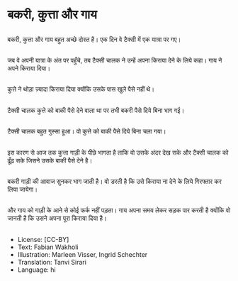 # बकरी, कुत्ता और गाय

##
बकरी, कुत्ता और गाय बहुत अच्छे दोस्त है। एक दिन वे टैक्सी में एक यात्रा पर गए।

##
जब वे अपनी यात्रा के अंत पर पहुँचे, तब टैक्सी चालक ने उन्हें अपना किराया देने के लिये कहा। गाय ने अपने किराया दिया।

##
कुत्ते ने थोड़ा ज़्यादा किराया दिया क्योंकि उसके पास खुले पैसे नहीं थे।

##
टैक्सी चालक कुत्ते को बाकी पैसे देने वाला था पर तभी बकरी पैसे दिये बिना भाग गई।

##
टैक्सी चालक बहुत गुस्सा हूआ। वो कुत्ते को बाकी पैसे दिये बिना चला गया।

##
इस कारण से आज तक कुत्ता गाड़ी के पीछे भागता है ताकि वो उसके अंदर देख सके और टैक्सी चालक को ढूँढ़ सके जिसने उसके बाकी पैसे देने है।

##
बकरी गाड़ी की आवाज सुनकर भाग जाती है। वो डरती है कि उसे किराया ना देने के लिये गिरफ्तार कर लिया जायेगा।

##
और गाय को गाड़ी के आने से कोई फर्क नहीं पड़ता। गाय अपना समय लेकर सड़क पार करती है क्योंकि वो जानती है कि उसने अपना पूरा किराया दिया है।

##
* License: [CC-BY]
* Text: Fabian Wakholi
* Illustration: Marleen Visser, Ingrid Schechter
* Translation: Tanvi Sirari
* Language: hi
